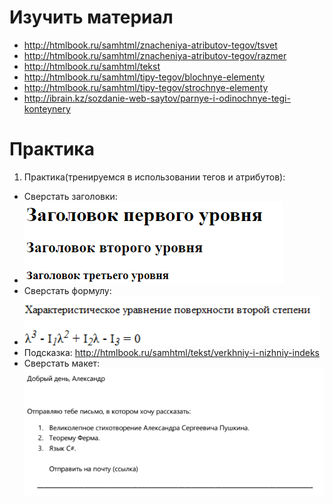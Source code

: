 ﻿# Изучить материал

* http://htmlbook.ru/samhtml/znacheniya-atributov-tegov/tsvet
* http://htmlbook.ru/samhtml/znacheniya-atributov-tegov/razmer
* http://htmlbook.ru/samhtml/tekst
* http://htmlbook.ru/samhtml/tipy-tegov/blochnye-elementy
* http://htmlbook.ru/samhtml/tipy-tegov/strochnye-elementy
* http://ibrain.kz/sozdanie-web-saytov/parnye-i-odinochnye-tegi-konteynery

# Практика

1. Практика(тренируемся в использовании тегов и атрибутов):
 * Сверстать заголовки: 
 * ![Alt Text](1.png)
 * Сверстать формулу:   
 * ![Alt Text](2.png)
 * Подсказка: http://htmlbook.ru/samhtml/tekst/verkhniy-i-nizhniy-indeks
 * Сверстать макет: ![Alt Text](3.png)




